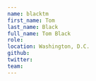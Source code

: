 ```yaml
---
name: blacktm
first_name: Tom
last_name: Black
full_name: Tom Black
role:
location: Washington, D.C.
github:
twitter:
team:
---
```

